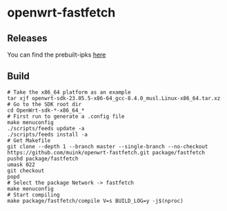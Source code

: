 # openwrt-fastfetch

## Releases
You can find the prebuilt-ipks [here](https://fantastic-packages.github.io/packages/) 

## Build

```shell
# Take the x86_64 platform as an example
tar xjf openwrt-sdk-23.05.5-x86-64_gcc-8.4.0_musl.Linux-x86_64.tar.xz
# Go to the SDK root dir
cd OpenWrt-sdk-*-x86_64_*
# First run to generate a .config file
make menuconfig
./scripts/feeds update -a
./scripts/feeds install -a
# Get Makefile
git clone --depth 1 --branch master --single-branch --no-checkout https://github.com/muink/openwrt-fastfetch.git package/fastfetch
pushd package/fastfetch
umask 022
git checkout
popd
# Select the package Network -> fastfetch
make menuconfig
# Start compiling
make package/fastfetch/compile V=s BUILD_LOG=y -j$(nproc)
```
